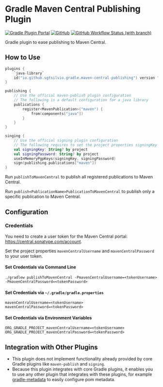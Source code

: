 # Gradle Maven Central Publishing Plugin

[![Gradle Plugin Portal](https://img.shields.io/gradle-plugin-portal/v/io.github.sgtsilvio.gradle.maven-central-publishing?color=brightgreen&style=for-the-badge)](https://plugins.gradle.org/plugin/io.github.sgtsilvio.gradle.maven-central-publishing)
[![GitHub](https://img.shields.io/github/license/sgtsilvio/gradle-maven-central-publishing?color=brightgreen&style=for-the-badge)](LICENSE)
[![GitHub Workflow Status (with branch)](https://img.shields.io/github/actions/workflow/status/sgtsilvio/gradle-maven-central-publishing/check.yml?branch=main&style=for-the-badge)](https://github.com/SgtSilvio/gradle-maven-central-publishing/actions/workflows/check.yml?query=branch%3Amain)

Gradle plugin to ease publishing to Maven Central.

## How to Use

```kotlin
plugins {
    `java-library`
    id("io.github.sgtsilvio.gradle.maven-central-publishing") version "0.1.0"
}

publishing {
    // Use the official maven-publish plugin configuration
    // The following is a default configuration for a java library
    publications {
        register<MavenPublication>("maven") {
            from(components["java"])
        }
    }
}

singing {
    // Use the official signing plugin configuration
    // The following requires to set the project properties signingKey and signingPassword to the PGP key and passphrase
    val signingKey: String? by project
    val signingPassword: String? by project
    useInMemoryPgpKeys(signingKey, signingPassword)
    sign(publishing.publications["maven"])
}
```

Run `publishToMavenCentral` to publish all registered publications to Maven Central.

Run `publish<PublicationName>PublicationToMavenCentral` to publish only a specific publication to Maven Central.

## Configuration

### Credentials

You need to create a user token for the Maven Central portal: https://central.sonatype.com/account.

Set the project properties `mavenCentralUsername` and `mavenCentralPassword` to your user token.

#### Set Credentials via Command Line

`./gradlew publishToMavenCentral -PmavenCentralUsername=<tokenUsername> -PmavenCentralPassword=<tokenPassword>`

#### Set Credentials via `~/.gradle/gradle.properties`

```properties
mavenCentralUsername=<tokenUsername>
mavenCentralPassword=<tokenPassword>
```

#### Set Credentials via Environment Variables

```
ORG_GRADLE_PROJECT_mavenCentralUsername=<tokenUsername>
ORG_GRADLE_PROJECT_mavenCentralPassword=<tokenPassword>
```

## Integration with Other Plugins

- This plugin does not implement functionality already provided by core Gradle plugins like `maven-publish` and `signing`.
- Because this plugin integrates with core Gradle plugins, it enables you to use any other plugin that integrates with these plugins, for example [gradle-metadata](https://github.com/SgtSilvio/gradle-metadata) to easily configure pom metadata.
